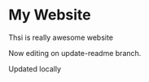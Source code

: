 # My Website

Thsi is really awesome website



Now editing on update-readme branch.

Updated locally
